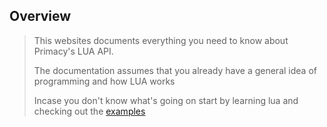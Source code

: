 ## Overview
> <p>This websites documents everything you need to know about Primacy's LUA API.</p>
> <p>The documentation assumes that you already have a general idea of programming and how LUA works</p>
> <p>Incase you don't know what's going on start by learning lua and checking out the <a href="#/examples.md">examples</a></p>
